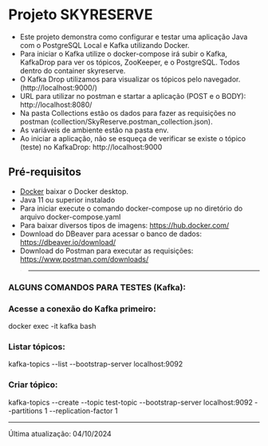 # Projeto SKYRESERVE

- Este projeto demonstra como configurar e testar uma aplicação Java com o PostgreSQL Local e Kafka utilizando Docker.
- Para iniciar o Kafka utilize o docker-compose irá subir o Kafka, KafkaDrop para ver os tópicos, ZooKeeper, e o PostgreSQL. Todos dentro do container skyreserve.
- O Kafka Drop utilizamos para visualizar os tópicos pelo navegador. (http://localhost:9000/)
- URL para utilizar no postman e startar a aplicação (POST e o BODY): http://localhost:8080/
- Na pasta Collections estão os dados para fazer as requisições no postman (collection/SkyReserve.postman_collection.json). 
- As variáveis de ambiente estão na pasta env.
- Ao iniciar a aplicação, não se esqueça de verificar se existe o tópico (teste) no KafkaDrop: http://localhost:9000

## Pré-requisitos

- [Docker](https://docs.docker.com/get-docker/) baixar o Docker desktop.
- Java 11 ou superior instalado
- Para iniciar execute o comando docker-compose up no diretório do arquivo docker-compose.yaml
- Para baixar diversos tipos de imagens: https://hub.docker.com/
- Download do DBeaver para acessar o banco de dados: https://dbeaver.io/download/
- Download do Postman para executar as requisições: https://www.postman.com/downloads/

>------------------------------------------------------------------------------------------------------------------------------
### ALGUNS COMANDOS PARA TESTES (Kafka):

### Acesse a conexão do Kafka primeiro:
docker exec -it kafka bash

### Listar tópicos:
kafka-topics --list --bootstrap-server localhost:9092

### Criar tópico:
kafka-topics --create --topic test-topic --bootstrap-server localhost:9092 --partitions 1 --replication-factor 1

------------------------------------------------------------------------------------------------------------------------------

Última atualização: 04/10/2024
